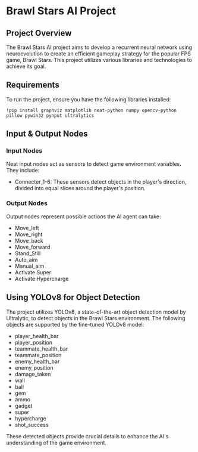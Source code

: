 # Brawl Stars AI Project

## Project Overview
The Brawl Stars AI project aims to develop a recurrent neural network using neuroevolution to create an efficient gameplay strategy for the popular FPS game, Brawl Stars. This project utilizes various libraries and technologies to achieve its goal.

## Requirements
To run the project, ensure you have the following libraries installed:
```
!pip install graphviz matplotlib neat-python numpy opencv-python pillow pywin32 pynput ultralytics
```


## Input & Output Nodes
### Input Nodes
Neat input nodes act as sensors to detect game environment variables. They include:
- Connecter_1-6: These sensors detect objects in the player's direction, divided into equal slices around the player's position.

### Output Nodes
Output nodes represent possible actions the AI agent can take:
- Move_left
- Move_right
- Move_back
- Move_forward
- Stand_Still
- Auto_aim
- Manual_aim
- Activate Super
- Activate Hypercharge

## Using YOLOv8 for Object Detection
The project utilizes YOLOv8, a state-of-the-art object detection model by Ultralytic, to detect objects in the Brawl Stars environment. The following objects are supported by the fine-tuned YOLOv8 model:
- player_health_bar
- player_position
- teammate_health_bar
- teammate_position
- enemy_health_bar
- enemy_position
- damage_taken
- wall
- ball
- gem
- ammo
- gadget
- super
- hypercharge
- shot_success

These detected objects provide crucial details to enhance the AI's understanding of the game environment.

